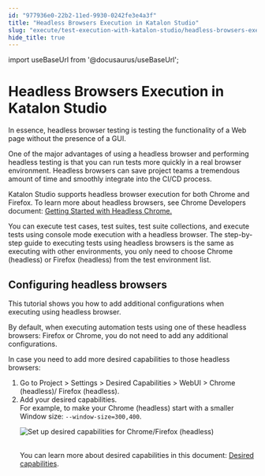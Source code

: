 ```yaml
---
id: "977936e0-22b2-11ed-9930-0242fe3e4a3f"
title: "Headless Browsers Execution in Katalon Studio"
slug: "execute/test-execution-with-katalon-studio/headless-browsers-execution-in-katalon-studio"
hide_title: true
---
```

import useBaseUrl from '@docusaurus/useBaseUrl';


# <a id="id" class="anchor_top_offset"/><a id="ariaid-title1" class="anchor_top_offset"/>Headless Browsers Execution in <span xmlns="http://www.w3.org/1999/xhtml" className="ph">Katalon Studio</span> 

<p xmlns="http://www.w3.org/1999/xhtml" className="p">​In essence, headless browser testing is testing the functionality of a Web page without the presence of a GUI. ​ ​</p> 
<p xmlns="http://www.w3.org/1999/xhtml" className="p">One of the major advantages of using a headless browser and performing headless testing is that you can run tests more quickly in a real browser environment. Headless browsers can save project teams a tremendous amount of time and smoothly integrate into the CI/CD process.​ ​</p> 
<p xmlns="http://www.w3.org/1999/xhtml" className="p">Katalon Studio supports headless browser execution for both Chrome and Firefox. To learn more about headless browsers, see Chrome Developers document: <a className="xref j-external-link" href="https://developer.chrome.com/blog/headless-chrome/" target="_blank">Getting Started with Headless Chrome.</a></p> 
<p xmlns="http://www.w3.org/1999/xhtml" className="p">You can execute test cases, test suites, test suite collections, and execute tests using console mode execution with a headless browser. The step-by-step guide to executing tests using headless browsers is the same as executing with other environments, you only need to choose Chrome (headless) or Firefox (headless) from the test environment list.</p> 

## <a id="task-5489" class="anchor_top_offset"/>Configuring headless browsers

<p xmlns="http://www.w3.org/1999/xhtml" className="shortdesc">This tutorial shows you how to  add additional configurations when executing using headless browser.</p> 
<section xmlns="http://www.w3.org/1999/xhtml" className="section context"><p className="p">By default, when executing automation tests using one of these     headless browsers: Firefox     or Chrome,     you do not need to add any additional configurations.</p><p className="p">In case you need to add more desired capabilities to those     headless browsers:</p></section> 
<ol xmlns="http://www.w3.org/1999/xhtml" className="ol steps"><li className="li step stepexpand"><span className="ph cmd">Go to <span className="ph uicontrol">Project</span> &gt; <span className="ph uicontrol">Settings</span> &gt; <span className="ph uicontrol">Desired Capabilities</span>       &gt; <span className="ph uicontrol">WebUI</span> &gt; <span className="ph uicontrol">Chrome (headless)</span>/ <span className="ph uicontrol">Firefox (headless)</span>.</span></li><li className="li step stepexpand"><span className="ph cmd">Add your desired capabilities.</span><div className="itemgroup stepxmp">For example, to make your Chrome       (headless) start with a smaller Window size: <code className="ph codeph">--window-size=300,400</code>.<p className="p"><img className="image" src={useBaseUrl("https://github.com/katalon-studio/docs-images/raw/master/katalon-studio/docs/headless-browsers-execution/KS-HEADLESS-Set-DC.png")} width={850} alt="Set up desired capabilities for Chrome/Firefox (headless)" /><br /><br /></p><p className="p">You can learn more about desired capabilities in this document:         <a className="xref" href="/docs/create-tests/manage-projects/project-settings/desired-capabilities/introduction-to-desired-capabilities-in-katalon-studio">Desired           capabilities</a>.</p></div></li></ol> 

